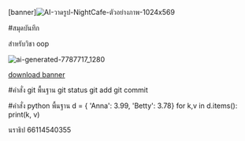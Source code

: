 [banner]![AI-วาดรูป-NightCafe-ตัวอย่างภาพ-1024x569](https://github.com/ploikj/oop01/assets/159878752/7a4ef2f3-33b3-4ef9-9bc8-3491a387a0c1)

#สมุดบันทึก

สำหรับวิชา oop

![ai-generated-7787717_1280](https://github.com/ploikj/oop01/assets/159878752/c4405be9-2ff9-40ef-8f8c-78fa27bc43b1)

[download banner](./banner.jpg)

#คำสั่ง git พื้นฐาน
    git status
    git add
    git commit


#คำสั่ง python พื้นฐาน
    d = { 'Anna': 3.99, 'Betty': 3.78}
    for k,v in d.items():
    print(k, v)

นราธิป
66114540355
